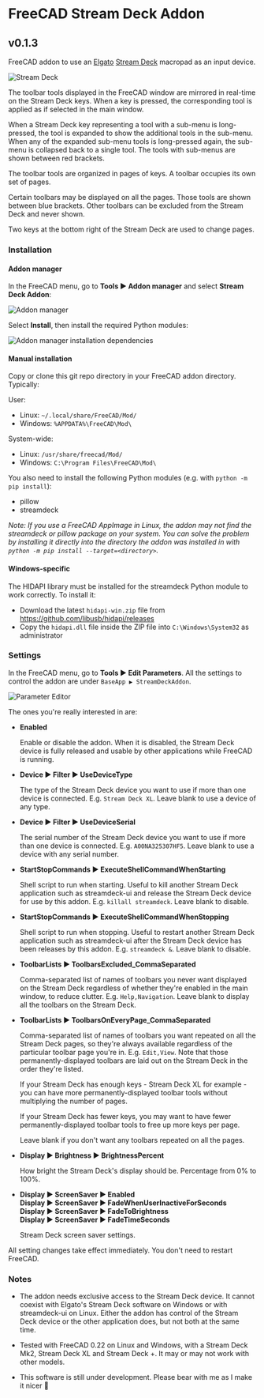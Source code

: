 # FreeCAD Stream Deck Addon
## v0.1.3

FreeCAD addon to use an [Elgato](https://www.elgato.com) [Stream Deck](https://www.elgato.com/us/en/s/welcome-to-stream-deck) macropad as an input device.

![Stream Deck](images/stream_deck.png)

The toolbar tools displayed in the FreeCAD window are mirrored in real-time on the Stream Deck keys. When a key is pressed, the corresponding tool is applied as if selected in the main window.

When a Stream Deck key representing a tool with a sub-menu is long-pressed, the tool is expanded to show the additional tools in the sub-menu. When any of the expanded sub-menu tools is long-pressed again, the sub-menu is collapsed back to a single tool. The tools with sub-menus are shown between red brackets.

The toolbar tools are organized in pages of keys. A toolbar occupies its own set of pages.

Certain toolbars may be displayed on all the pages. Those tools are shown between blue brackets. Other toolbars can be excluded from the Stream Deck and never shown.

Two keys at the bottom right of the Stream Deck are used to change pages.



### Installation

#### Addon manager

In the FreeCAD menu, go to **Tools ▶ Addon manager** and select **Stream Deck Addon**:

![Addon manager](images/addon_manager.png)

Select **Install**, then install the required Python modules:

![Addon manager installation dependencies](images/addon_manager_install_dependencies.png)

#### Manual installation

Copy or clone this git repo directory in your FreeCAD addon directory. Typically:

User:
  - Linux:   `~/.local/share/FreeCAD/Mod/`
  - Windows: `%APPDATA%\FreeCAD\Mod\`

System-wide:
  - Linux:   `/usr/share/freecad/Mod/`
  - Windows: `C:\Program Files\FreeCAD\Mod\`

You also need to install the following Python modules (e.g. with `python -m pip install`):

- pillow
- streamdeck

*Note: If you use a FreeCAD AppImage in Linux, the addon may not find the streamdeck or pillow package on your system. You can solve the problem by installing it directly into the directory the addon was installed in with `python -m pip install --target=<directory>`.*



#### Windows-specific

The HIDAPI library must be installed for the streamdeck Python module to work correctly. To install it:

  - Download the latest `hidapi-win.zip` file from https://github.com/libusb/hidapi/releases
  - Copy the `hidapi.dll` file inside the ZIP file into `C:\Windows\System32` as administrator



### Settings

In the FreeCAD menu, go to **Tools ▶ Edit Parameters**.  All the settings to control the addon are under `BaseApp ▶ StreamDeckAddon`.

![Parameter Editor](images/parameter_editor.png)

The ones you're really interested in are:

- **Enabled**

  Enable or disable the addon. When it is disabled, the Stream Deck device is fully released and usable by other applications while FreeCAD is running.

- **Device ▶ Filter ▶ UseDeviceType**

  The type of the Stream Deck device you want to use if more than one device is connected. E.g. `Stream Deck XL`. Leave blank to use a device of any type.

- **Device ▶ Filter ▶ UseDeviceSerial**

  The serial number of the Stream Deck device you want to use if more than one device is connected. E.g. `A00NA325307HF5`. Leave blank to use a device with any serial number.

- **StartStopCommands ▶ ExecuteShellCommandWhenStarting**

  Shell script to run when starting. Useful to kill another Stream Deck application such as streamdeck-ui and release the Stream Deck device for use by this addon. E.g. `killall streamdeck`. Leave blank to disable.

- **StartStopCommands ▶ ExecuteShellCommandWhenStopping**

  Shell script to run when stopping. Useful to restart another Stream Deck application such as streamdeck-ui after the Stream Deck device has been releases by this addon. E.g. `streamdeck &`. Leave blank to disable.

- **ToolbarLists ▶ ToolbarsExcluded_CommaSeparated**

  Comma-separated list of names of toolbars you never want displayed on the Stream Deck regardless of whether they're enabled in the main window, to reduce clutter. E.g. `Help,Navigation`. Leave blank to display all the toolbars on the Stream Deck.

- **ToolbarLists ▶ ToolbarsOnEveryPage_CommaSeparated**

  Comma-separated list of names of toolbars you want repeated on all the Stream Deck pages, so they're always available regardless of the particular toolbar page you're in.  E.g. `Edit,View`.  Note that those permanently-displayed toolbars are laid out on the Stream Deck in the order they're listed.

  If your Stream Deck has enough keys - Stream Deck XL for example - you can have more permanently-displayed toolbar tools without multiplying the number of pages.

  If your Stream Deck has fewer keys, you may want to have fewer permanently-displayed toolbar tools to free up more keys per page.

  Leave blank if you don't want any toolbars repeated on all the pages.

- **Display ▶ Brightness ▶ BrightnessPercent**

  How bright the Stream Deck's display should be. Percentage from 0% to 100%.

- **Display ▶ ScreenSaver ▶ Enabled**  
**Display ▶ ScreenSaver ▶ FadeWhenUserInactiveForSeconds**  
**Display ▶ ScreenSaver ▶ FadeToBrightness**  
**Display ▶ ScreenSaver ▶ FadeTimeSeconds**  

  Stream Deck screen saver settings.

All setting changes take effect immediately. You don't need to restart FreeCAD.



### Notes

- The addon needs exclusive access to the Stream Deck device. It cannot coexist
  with Elgato's Stream Deck software on Windows or with streamdeck-ui on Linux.
  Either the addon has control of the Stream Deck device or the other
  application does, but not both at the same time.

- Tested with FreeCAD 0.22 on Linux and Windows, with a Stream Deck Mk2, Stream Deck XL and Stream Deck +. It may or may not work with other models.

- This software is still under development. Please bear with me as I make it nicer 🙂
